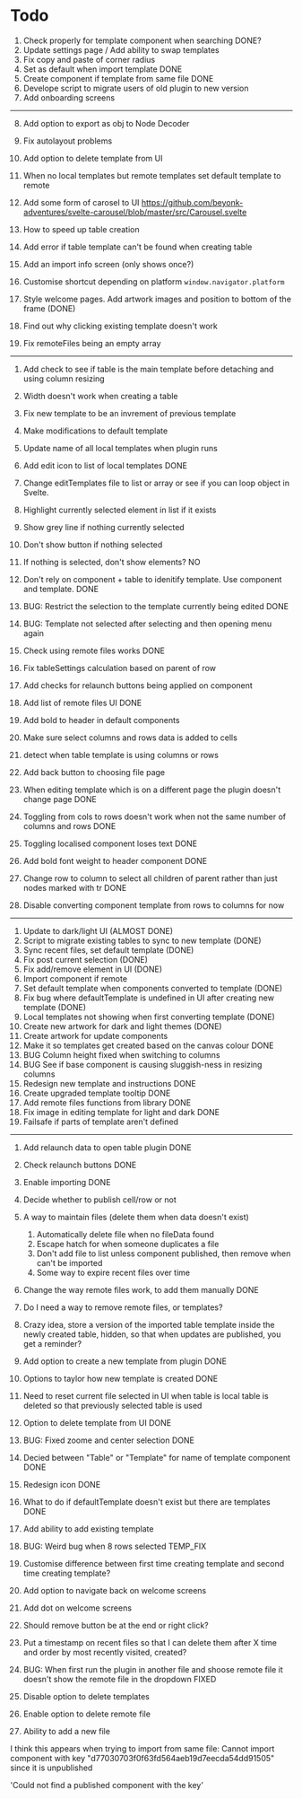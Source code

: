 # Todo

1. Check properly for template component when searching DONE?
2. Update settings page / Add ability to swap templates
3. Fix copy and paste of corner radius
4. Set as default when import template DONE
5. Create component if template from same file DONE
6. Develope script to migrate users of old plugin to new version
7. Add onboarding screens
---
8. Add option to export as obj to Node Decoder
9. Fix autolayout problems
10. Add option to delete template from UI
11. When no local templates but remote templates set default template to remote
12. Add some form of carosel to UI https://github.com/beyonk-adventures/svelte-carousel/blob/master/src/Carousel.svelte
13. How to speed up table creation
14. Add error if table template can't be found when creating table
15. Add an import info screen (only shows once?)
16. Customise shortcut depending on platform `window.navigator.platform`

1. Style welcome pages. Add artwork images and position to bottom of the frame (DONE)
2. Find out why clicking existing template doesn't work
3. Fix remoteFiles being an empty array


---

1. Add check to see if table is the main template before detaching and using column resizing
2. Width doesn't work when creating a table
3. Fix new template to be an invrement of previous template
3. Make modifications to default template
4. Update name of all local templates when plugin runs
5. Add edit icon to list of local templates DONE

1. Change editTemplates file to list or array or see if you can loop object in Svelte.
2. Highlight currently selected element in list if it exists
3. Show grey line if nothing currently selected
4. Don't show button if nothing selected
5. If nothing is selected, don't show elements? NO

1. Don't rely on component + table to idenitify template. Use component and template. DONE
2. BUG: Restrict the selection to the template currently being edited DONE
3. BUG: Template not selected after selecting and then opening menu again
4. Check using remote files works DONE
5. Fix tableSettings calculation based on parent of row
6. Add checks for relaunch buttons being applied on component
7. Add list of remote files UI DONE
8. Add bold to header in default components
9. Make sure select columns and rows data is added to cells
10. detect when table template is using columns or rows
11. Add back button to choosing file page




1. When editing template which is on a different page the plugin doesn't change page DONE
2. Toggling from cols to rows doesn't work when not the same number of columns and rows DONE
3. Toggling localised component loses text DONE
4. Add bold font weight to header component DONE
5. Change row to column to select all children of parent rather than just nodes marked with tr DONE

1. Disable converting component template from rows to columns for now

---

1. Update to dark/light UI (ALMOST DONE)
2. Script to migrate existing tables to sync to new template (DONE)
3. Sync recent files, set default template (DONE)
4. Fix post current selection (DONE)
5. Fix add/remove element in UI (DONE)
6. Import component if remote
7. Set default template when components converted to template (DONE)
8. Fix bug where defaultTemplate is undefined in UI after creating new template (DONE)
9. Local templates not showing when first converting template (DONE)
10. Create new artwork for dark and light themes (DONE)
11. Create artwork for update components
12. Make it so templates get created based on the canvas colour DONE
13. BUG Column height fixed when switching to columns
14. BUG See if base component is causing sluggish-ness in resizing columns
15. Redesign new template and instructions DONE
16. Create upgraded template tooltip DONE
17. Add remote files functions from library DONE
18. Fix image in editing template for light and dark DONE
19. Failsafe if parts of template aren't defined

---

1. Add relaunch data to open table plugin DONE
2. Check relaunch buttons DONE
3. Enable importing DONE
4. Decide whether to publish cell/row or not
5. A way to maintain files (delete them when data doesn't exist)
    1. Automatically delete file when no fileData found
    2. Escape hatch for when someone duplicates a file
    3. Don't add file to list unless component published, then remove when can't be imported
    4. Some way to expire recent files over time
6. Change the way remote files work, to add them manually DONE
7. Do I need a way to remove remote files, or templates?
8. Crazy idea, store a version of the imported table template inside the newly created table, hidden, so that when updates are published, you get a reminder?
9. Add option to create a new template from plugin DONE
10. Options to taylor how new template is created DONE
11. Need to reset current file selected in UI when table is local table is deleted so that previously selected table is used
12. Option to delete template from UI DONE
13. BUG: Fixed zoome and center selection DONE
14. Decied between "Table" or "Template" for name of template component DONE
15. Redesign icon DONE
16. What to do if defaultTemplate doesn't exist but there are templates DONE
17. Add ability to add existing template
18. BUG: Weird bug when 8 rows selected TEMP_FIX
19. Customise difference between first time creating template and second time creating template?
20. Add option to navigate back on welcome screens
21. Add dot on welcome screens
22. Should remove button be at the end or right click?


1. Put a timestamp on recent files so that I can delete them after X time and order by most recently visited, created?
2. BUG: When first run the plugin in another file and shoose remote file it doesn't show the remote file in the dropdown FIXED
3. Disable option to delete templates
4. Enable option to delete remote file
5. Ability to add a new file

I think this appears when trying to import from same file:
Cannot import component with key "d77030703f0f63fd564aeb19d7eecda54dd91505" since it is unpublished

'Could not find a published component with the key'

